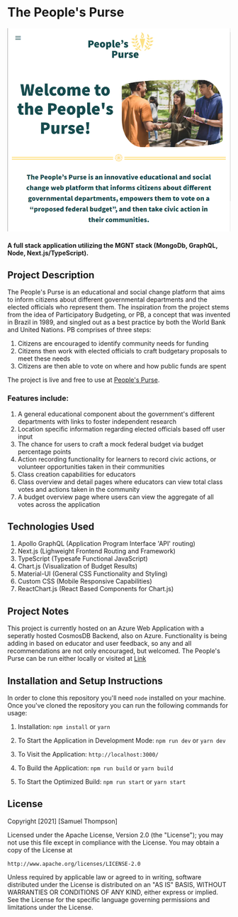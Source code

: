 # The People's Purse
![Alt text](./assets/peoplesPurseScreenShot.png?raw=true "Peoples Purse Landing Page")
#### A full stack application utilizing the MGNT stack (MongoDb, GraphQL, Node, Next.js/TypeScript). 

## Project Description
The People's Purse is an educational and social change platform that aims to inform citizens about different governmental departments and the elected officials who represent them. The inspiration from the project stems from the idea of Participatory Budgeting, or PB, a concept that was invented in Brazil in 1989, and singled out as a best practice by both the World Bank and United Nations. PB comprises of three steps:
1.	Citizens are encouraged to identify community needs for funding
2.	Citizens then work with elected officials to craft budgetary proposals to meet these needs
3.	Citizens are then able to vote on where and how public funds are spent

The project is live and free to use at [People's Purse](https://peoplespurse.org). 


### Features include: 
1. A general educational component about the government's different departments with links to foster independent research
2. Location specific information regarding elected officials based off user input
3. The chance for users to craft a mock federal budget via budget percentage points
4. Action recording functionality for learners to record civic actions, or volunteer opportunities taken in their communities
5. Class creation capabilities for educators
6. Class overview and detail pages where educators can view total class votes and actions taken in the community
7. A budget overview page where users can view the aggregate of all votes across the application 

## Technologies Used
1. Apollo GraphQL (Application Program Interface 'API' routing)
2. Next.js (Lighweight Frontend Routing and Framework)
3. TypeScript (Typesafe Functional JavaScript)
4. Chart.js (Visualization of Budget Results)
5. Material-UI (General CSS Functionality and Styling)
6. Custom CSS (Mobile Responsive Capabilities)
7. ReactChart.js (React Based Components for Chart.js)

## Project Notes
This project is currently hosted on an Azure Web Application with a seperatly hosted CosmosDB Backend, also on Azure. Functionality is being adding in based on educator and user feedback, so any and all recommendations are not only encouraged, but welcomed. The People's Purse can be run either locally or visited at [Link](https://peoplespurse.org)

## Installation and Setup Instructions
In order to clone this repository you'll need `node` installed on your machine. Once you've cloned the repository you can run the following commands for usage:

1. Installation:
    `npm install` or `yarn`

2. To Start the Application in Development Mode:
    `npm run dev` or `yarn dev`  

3. To Visit the Application:
    `http://localhost:3000/`

4. To Build the Application:
    `npm run build` or `yarn build`

5. To Start the Optimized Build:
    `npm run start` or `yarn start`

## License
Copyright [2021] [Samuel Thompson]

Licensed under the Apache License, Version 2.0 (the "License");
you may not use this file except in compliance with the License.
You may obtain a copy of the License at

    http://www.apache.org/licenses/LICENSE-2.0

Unless required by applicable law or agreed to in writing, software
distributed under the License is distributed on an "AS IS" BASIS,
WITHOUT WARRANTIES OR CONDITIONS OF ANY KIND, either express or implied.
See the License for the specific language governing permissions and
limitations under the License.
